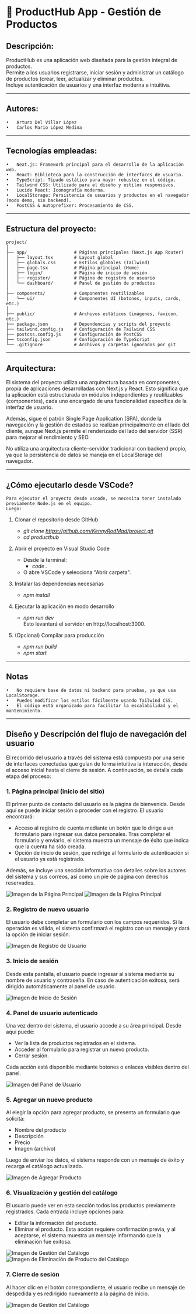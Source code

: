 # 🚀 ProductHub App - Gestión de Productos  

## Descripción:

ProductHub es una aplicación web diseñada para la gestión integral de productos.  
Permite a los usuarios registrarse, iniciar sesión y administrar un catálogo de productos (crear, leer, actualizar y eliminar productos.  
Incluye autenticación de usuarios y una interfaz moderna e intuitiva.

---

## Autores:

    •	Arturo Del Villar López
    •	Carlos Mario López Medina

---

## Tecnologías empleadas:

    •	Next.js: Framework principal para el desarrollo de la aplicación web.
    •	React: Biblioteca para la construcción de interfaces de usuario.
    •	TypeScript: Tipado estático para mayor robustez en el código.
    •	Tailwind CSS: Utilizado para el diseño y estilos responsivos.
    •	Lucide React: Iconografía moderna.
    •	LocalStorage: Persistencia de usuarios y productos en el navegador (modo demo, sin backend).
    •	PostCSS & Autoprefixer: Procesamiento de CSS.

---

## Estructura del proyecto:

    project/
    │
    ├── app/                  # Páginas principales (Next.js App Router)
    │   ├── layout.tsx        # Layout global
    │   ├── globals.css       # Estilos globales (Tailwind)
    │   ├── page.tsx          # Página principal (Home)
    │   ├── login/            # Página de inicio de sesión
    │   ├── register/         # Página de registro de usuario
    │   └── dashboard/        # Panel de gestión de productos
    │
    ├── components/           # Componentes reutilizables
    │   └── ui/               # Componentes UI (botones, inputs, cards, etc.)
    │
    ├── public/               # Archivos estáticos (imágenes, favicon, etc.)
    ├── package.json          # Dependencias y scripts del proyecto
    ├── tailwind.config.js    # Configuración de Tailwind CSS
    ├── postcss.config.js     # Configuración de PostCSS
    ├── tsconfig.json         # Configuración de TypeScript
    └── .gitignore            # Archivos y carpetas ignorados por git

---

## Arquitectura:

El sistema del proyecto utiliza una arquitectura basada en componentes, propia de aplicaciones desarrolladas con Next.js y React. Esto significa que la aplicación está estructurada en módulos independientes y reutilizables (componentes), cada uno encargado de una funcionalidad específica de la interfaz de usuario.

Además, sigue el patrón Single Page Application (SPA), donde la navegación y la gestión de estados se realizan principalmente en el lado del cliente, aunque Next.js permite el renderizado del lado del servidor (SSR) para mejorar el rendimiento y SEO.  

No utiliza una arquitectura cliente-servidor tradicional con backend propio, ya que la persistencia de datos se maneja en el LocalStorage del navegador.

---

## ¿Cómo ejecutarlo desde VSCode?

    Para ejecutar el proyecto desde vscode, se necesita tener instalado previamente Node.js en el equipo.  
    Luego:

1.	Clonar el repositorio desde GitHub
    - _git clone https://github.com/KennyRodMad/project.git_
    - _cd producthub_

2.	Abrir el proyecto en Visual Studio Code
    - Desde la terminal:
        - _code ._
    - O abre VSCode y selecciona "Abrir carpeta".
    
3.	Instalar las dependencias necesarias
    - _npm install_

4.	Ejecutar la aplicación en modo desarrollo
    - _npm run dev_  
    Esto levantará el servidor en http://localhost:3000.
    
5.	(Opcional) Compilar para producción
    - _npm run build_
    - _npm start_

---

## Notas

    •	No requiere base de datos ni backend para pruebas, ya que usa LocalStorage.
    •	Puedes modificar los estilos fácilmente usando Tailwind CSS.
    •	El código está organizado para facilitar la escalabilidad y el mantenimiento.

---

## Diseño y Descripción del flujo de navegación del usuario

El recorrido del usuario a través del sistema está compuesto por una serie de interfaces conectadas que guían de forma intuitiva la interacción, desde el acceso inicial hasta el cierre de sesión. A continuación, se detalla cada etapa del proceso:


### 1. Página principal (inicio del sitio)

El primer punto de contacto del usuario es la página de bienvenida. Desde aquí se puede iniciar sesión o proceder con el registro. El usuario encontrará:

- Acceso al registro de cuenta mediante un botón que lo dirige a un formulario para ingresar sus datos personales. Tras completar el formulario y enviarlo, el sistema muestra un mensaje de éxito que indica que la cuenta ha sido creada.
- Opción de inicio de sesión, que redirige al formulario de autenticación si el usuario ya está registrado.

Además, se incluye una sección informativa con detalles sobre los autores del sistema y sus correos, así como un pie de página con derechos reservados.

![Imagen de la Página Principal](/public/img/1.%20Página%20de%20Inicio.png)
![Imagen de la Página Principal](/public/img/2.%20Página%20de%20Inicio.png)



### 2. Registro de nuevo usuario

El usuario debe completar un formulario con los campos requeridos. Si la operación es válida, el sistema confirmará el registro con un mensaje y dará la opción de iniciar sesión.

![Imagen de Registro de Usuario](/public/img/3.%20Formulario%20de%20registro%20de%20usuario.png)


### 3. Inicio de sesión

Desde esta pantalla, el usuario puede ingresar al sistema mediante su nombre de usuario y contraseña. En caso de autenticación exitosa, será dirigido automáticamente al panel de usuario.

![Imagen de Inicio de Sesión](/public/img/4.%203.%20Formulario%20de%20inicio%20de%20sesión.png)



### 4. Panel de usuario autenticado

Una vez dentro del sistema, el usuario accede a su área principal. Desde aquí puede:

- Ver la lista de productos registrados en el sistema.
- Acceder al formulario para registrar un nuevo producto.
- Cerrar sesión.

Cada acción está disponible mediante botones o enlaces visibles dentro del panel.

![Imagen del Panel de Usuario](/public/img/5.%20Panel%20de%20usuario%20logueado.png)



### 5. Agregar un nuevo producto

Al elegir la opción para agregar producto, se presenta un formulario que solicita:

- Nombre del producto
- Descripción
- Precio
- Imagen (archivo)

Luego de enviar los datos, el sistema responde con un mensaje de éxito y recarga el catálogo actualizado.

![Imagen de Agregar Producto](/public/img/6,%20Agregando%20datos%20de%20producto.png)



### 6. Visualización y gestión del catálogo

El usuario puede ver en esta sección todos los productos previamente registrados. Cada entrada incluye opciones para:

- Editar la información del producto.
- Eliminar el producto. Esta acción requiere confirmación previa, y al aceptarse, el sistema muestra un mensaje informando que la eliminación fue exitosa.

![Imagen de Gestión del Catálogo](/public/img/7.%20visualizando%20lista%20de%20productos%20ingresados.png)
![Imagen de Eliminación de Producto del Catálogo](/public/img/8.%20Eliminación%20de%20producto.png)


### 7. Cierre de sesión

Al hacer clic en el botón correspondiente, el usuario recibe un mensaje de despedida y es redirigido nuevamente a la página de inicio.

![Imagen de Gestión del Catálogo](/public/img/9.%20Cerrando%20sesión.png)


